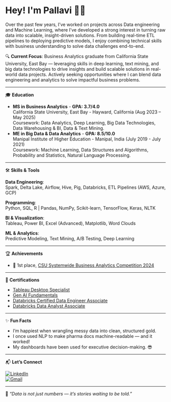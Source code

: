 # Hey! I'm Pallavi 👩‍💻


Over the past few years, I’ve worked on projects across Data engineering and Machine Learning, where I’ve developed a strong interest in turning raw data into scalable, insight-driven solutions. From building real-time ETL pipelines to deploying predictive models, I enjoy combining technical skills with business understanding to solve data challenges end-to-end.

🔍 **Current Focus**: Business Analytics graduate from California State University, East Bay — leveraging skills in deep learning, text mining, and big data technologies to drive insights and build scalable solutions in real-world data projects. Actively seeking opportunities where I can blend data engineering and analytics to solve impactful business problems.

---

🎓 **Education**
- **MS in Business Analytics** - **GPA: 3.7/4.0**  
  California State University, East Bay - Hayward, California (Aug 2023 – May 2025)  
  Coursework: Data Analytics, Deep Learning, Big Data Technologies, Data Warehousing & BI, Data & Text Mining.
- **ME in Big Data & Data Analytics** - **GPA: 8.5/10.0**  
  Manipal Institute of Higher Education - Manipal, India (July 2019 - July 2021)  
  Coursework: Machine Learning, Data Structures and Algorithms, Probability and Statistics, Natural Language Processing.
---

🛠️ **Skills & Tools**

**Data Engineering**:  
Spark, Delta Lake, Airflow, Hive, Pig, Databricks, ETL Pipelines (AWS, Azure, GCP)

**Programming**:  
Python, SQL, R | Pandas, NumPy, Scikit-learn, TensorFlow, Keras, NLTK

**BI & Visualization**:  
Tableau, Power BI, Excel (Advanced), Matplotlib, Word Clouds

**ML & Analytics**:  
Predictive Modeling, Text Mining, A/B Testing, Deep Learning

---

🏆 **Achievements**
- 🥇 1st place, [CSU Systemwide Business Analytics Competition 2024](https://www.csus.edu/college/business-administration/centers-programs/announcements.html)

---

📜 **Certifications**
- [Tableau Desktop Specialist](https://www.credly.com/badges/ea0635cd-8971-4653-8067-e8f16ce15e2b)
- [Gen AI Fundamentals](https://credentials.databricks.com/bad03bde-a4a6-44f6-af15-ee06a57744de#acc.rAzBG6Vg)
- [Databricks Certified Data Engineer Associate](https://credentials.databricks.com/dc1d7ff0-a34e-427a-9e69-d76e11f2dd73#acc.9NM3e8pT)  
- [Databricks Data Analyst Associate](https://credentials.databricks.com/7e51594d-f4fb-4ccf-92b8-69c02e95a1f9#acc.ysNLHAkh)

---

✨ **Fun Facts**
- I’m happiest when wrangling messy data into clean, structured gold.
- I once used NLP to make pharma docs machine-readable — and it worked!
- My dashboards have been used for executive decision-making. 😎

---

📬 **Let’s Connect**

[![LinkedIn](https://img.shields.io/badge/LinkedIn-blue?logo=linkedin&logoColor=white)](https://www.linkedin.com/in/pallavi-gowdar-nagaraj)  
[![Gmail](https://img.shields.io/badge/Email-red?logo=gmail&logoColor=white)](mailto:pallavigowdar17@gmail.com)

---

📌 _“Data is not just numbers — it’s stories waiting to be told.”_
